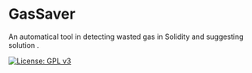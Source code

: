 # GasSaver

An automatical tool in detecting wasted gas in Solidity and suggesting solution .

[![License: GPL v3][license-badge]][license-badge-url]

[license-badge]: https://img.shields.io/badge/License-GPL%20v3-blue.svg?style=flat-square
[license-badge-url]: ./LICENSE
